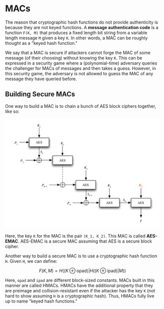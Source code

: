 # MACs

The reason that cryptographic hash functions do not provide authenticity is because they are not keyed functions. A **message authentication code** is a function `F(K, M)` that produces a fixed length bit string from a variable length message `M` given a key `K`. In other words, a MAC can be roughly thought as a "keyed hash function."

We say that a MAC is secure if attackers cannot forge the MAC of some message \(of their choosing\) without knowing the key `K`. This can be expressed in a security game where a \(polynomial-time\) adversary queries the challenger for MACs of messages and then takes a guess. However, in this security game, the adversary is not allowed to guess the MAC of any message they have queried before.

## Building Secure MACs

One way to build a MAC is to chain a bunch of AES block ciphers together, like so: 

![Image from official CS161 Lecture Notes](../../.gitbook/assets/aes-emac.png)

Here, the key `K` for the MAC is the pair `(K_1, K_2)`. This MAC is called **AES-EMAC**. AES-EMAC is a secure MAC assuming that AES is a secure block cipher.

Another way to build a secure MAC is to use a cryptographic hash function `H`. Given `H`, we can define:

$$
F(K, M) = H \left((K \oplus \text{opad})|H\left((K \oplus \text{ipad}) | M\right)\right)
$$

Here, `opad` and `ipad` are different block-sized constants. MACs built in this manner are called HMACs. HMACs have the additional property that they are preimage and collision-resistant even if the attacker has the key `K` \(not hard to show assuming `H` is a cryptographic hash\). Thus, HMACs fully live up to name "keyed hash functions."

